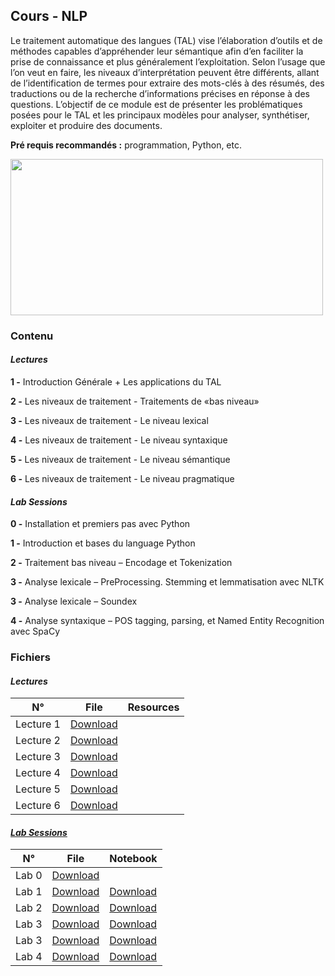 ## Cours - NLP

Le traitement automatique des langues (TAL) vise l’élaboration d’outils et de méthodes capables d’appréhender leur sémantique afin d’en faciliter la prise de connaissance et plus généralement l’exploitation. Selon l’usage que l’on veut en faire, les niveaux d’interprétation peuvent être différents, allant de l’identification de termes pour extraire des mots-clés à des résumés, des traductions ou de la recherche d’informations précises en réponse à des questions. L’objectif de ce module est de présenter les problématiques posées pour le TAL et les principaux modèles pour analyser, synthétiser, exploiter et produire des documents.

**Pré requis recommandés :** programmation, Python, etc.

<img src="https://canopylab.com/wp-content/uploads/2019/11/shutterstock_1455391502-2.jpg" width=500px; height="250" />

### Contenu

#### *Lectures*

**1 -** Introduction Générale
        + Les applications du TAL

**2 -** Les niveaux de traitement - Traitements de «bas niveau»

**3 -** Les niveaux de traitement - Le niveau lexical

**4 -** Les niveaux de traitement - Le niveau syntaxique

**5 -** Les niveaux de traitement - Le niveau sémantique

**6 -** Les niveaux de traitement - Le niveau pragmatique
    


#### *Lab Sessions*

**0 -** Installation et premiers pas avec Python

**1 -** Introduction et bases du language Python 

**2 -** Traitement bas niveau – Encodage et Tokenization

**3 -** Analyse lexicale – PreProcessing. Stemming et lemmatisation avec NLTK

**3 -** Analyse lexicale – Soundex

**4 -** Analyse syntaxique – POS tagging, parsing, et Named Entity Recognition avec SpaCy


### Fichiers

#### *Lectures* 

<table class="tg">
<thead>
  <tr>
    <th class="tg-uzvj">N°</th>
    <th class="tg-uzvj">File</th>
    <th class="tg-uzvj">Resources</th>
  </tr>
</thead>
<tbody>
  <tr>
    <td class="tg-9wq8">Lecture 1</td>
    <td class="tg-9wq8"><a href="https://github.com/GitTeaching/My-Courses/blob/main/S2/Natural-Language-Processing/TAL%20-%20Cours%201.pdf">Download</a></td>
    <td class="tg-9wq8"></td>
  </tr>
  <tr>
    <td class="tg-9wq8">Lecture 2</td>
    <td class="tg-9wq8"><a href="https://github.com/GitTeaching/My-Courses/blob/main/S2/Natural-Language-Processing/TAL%20-%20Cours%202.pdf">Download</a></td>
    <td class="tg-9wq8"></td>
  </tr>
  <tr>
    <td class="tg-9wq8">Lecture 3</td>
    <td class="tg-9wq8"><a href="https://github.com/GitTeaching/My-Courses/blob/main/S2/Natural-Language-Processing/TAL%20-%20Cours%203.pdf">Download</a></td>
    <td class="tg-9wq8"></td>
  </tr>
  <tr>
    <td class="tg-9wq8">Lecture 4</td>
    <td class="tg-9wq8"><a href="https://github.com/GitTeaching/My-Courses/blob/main/S2/Natural-Language-Processing/TAL%20-%20Cours%204.pdf">Download</a></td>
    <td class="tg-9wq8"></td>
  </tr>
  <tr>
    <td class="tg-9wq8">Lecture 5</td>
    <td class="tg-9wq8"><a href="https://github.com/GitTeaching/My-Courses/blob/main/S2/Natural-Language-Processing/TAL%20-%20Cours%205.pdf">Download</a></td>
    <td class="tg-9wq8"></td>
  </tr>  
  <tr>
    <td class="tg-9wq8">Lecture 6</td>
    <td class="tg-9wq8"><a href="https://github.com/GitTeaching/My-Courses/blob/main/S2/Natural-Language-Processing/TAL%20-%20Cours%206.pdf">Download</a></td>
    <td class="tg-9wq8"></td>
  </tr>
</tbody>
</table>


#### <a href="https://github.com/GitTeaching/TP-NLP-using-Python/tree/master/Code%20TP%20Updated">*Lab Sessions*</a>

<table class="tg">
<thead>
  <tr>
    <th class="tg-uzvj">N°</th>
    <th class="tg-uzvj">File</th>
    <th class="tg-uzvj">Notebook</th>
  </tr>
</thead>
<tbody>
  <tr>
    <td class="tg-9wq8">Lab 0</td>
    <td class="tg-9wq8"><a href="https://github.com/GitTeaching/My-Courses/blob/main/S2/Natural-Language-Processing/TAL%20-%20TP%200.pdf">Download</a></td>
    <td class="tg-9wq8"></td>
  </tr>
  <tr>
    <td class="tg-9wq8">Lab 1</td>
    <td class="tg-9wq8"><a href="https://github.com/GitTeaching/My-Courses/blob/main/S2/Natural-Language-Processing/TAL%20-%20TP%201.pdf">Download</a></td>
    <td class="tg-9wq8"><a href="https://github.com/GitTeaching/My-Courses/blob/main/S2/Natural-Language-Processing/S%C3%A9rie_TP_1.ipynb">Download</a></td>
  </tr>
  <tr>
    <td class="tg-9wq8">Lab 2</td>
    <td class="tg-9wq8"><a href="https://github.com/GitTeaching/My-Courses/blob/main/S2/Natural-Language-Processing/TAL%20-%20TP%202.pdf">Download</a></td>
    <td class="tg-9wq8"><a href="https://github.com/GitTeaching/My-Courses/blob/main/S2/Natural-Language-Processing/S%C3%A9rie_TP_2.ipynb">Download</a></td>
  </tr>
  <tr>
    <td class="tg-9wq8">Lab 3</td>
    <td class="tg-9wq8"><a href="https://github.com/GitTeaching/My-Courses/blob/main/S2/Natural-Language-Processing/TAL%20-%20TP%203.pdf">Download</a></td>
    <td class="tg-9wq8"><a href="https://github.com/GitTeaching/My-Courses/blob/main/S2/Natural-Language-Processing/S%C3%A9rie_TP_3.ipynb">Download</a></td>
  </tr>
  <tr>
    <td class="tg-9wq8">Lab 3</td>
    <td class="tg-9wq8"><a href="https://github.com/GitTeaching/My-Courses/blob/main/S2/Natural-Language-Processing/TAL%20-%20TP%203%20-%20Soundex.pdf">Download</a></td>
    <td class="tg-9wq8"><a href="https://github.com/GitTeaching/TP-NLP-using-Python/blob/master/Code%20TP%20Updated/S%C3%A9rie%20TP%203%20-%20Soundex.py">Download</a></td>
  </tr>
  <tr>
    <td class="tg-9wq8">Lab 4</td>
    <td class="tg-9wq8"><a href="">Download</a></td>
    <td class="tg-9wq8"><a href="https://github.com/GitTeaching/My-Courses/blob/main/S2/Natural-Language-Processing/S%C3%A9rie_TP_4.ipynb">Download</a></td>
  </tr>
</tbody>
</table>

